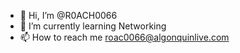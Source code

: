 - 👋 Hi, I’m @R0ACH0066
- 🌱 I’m currently learning Networking
- 📫 How to reach me roac0066@algonquinlive.com

<!---
R0ACH0066/R0ACH0066 is a ✨ special ✨ repository because its `README.md` (this file) appears on your GitHub profile.
You can click the Preview link to take a look at your changes.
--->
